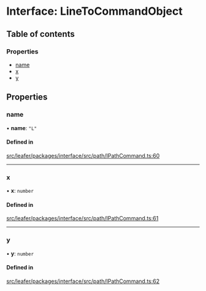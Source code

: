 # Interface: LineToCommandObject

## Table of contents

### Properties

- [name](LineToCommandObject.md#name)
- [x](LineToCommandObject.md#x)
- [y](LineToCommandObject.md#y)

## Properties

### name

• **name**: ``"L"``

#### Defined in

[src/leafer/packages/interface/src/path/IPathCommand.ts:60](https://github.com/leaferjs/leafer/blob/e3d29379fa30ec6414b4ee45872fc9fd9c3f2178/packages/interface/src/path/IPathCommand.ts#L60)

___

### x

• **x**: `number`

#### Defined in

[src/leafer/packages/interface/src/path/IPathCommand.ts:61](https://github.com/leaferjs/leafer/blob/e3d29379fa30ec6414b4ee45872fc9fd9c3f2178/packages/interface/src/path/IPathCommand.ts#L61)

___

### y

• **y**: `number`

#### Defined in

[src/leafer/packages/interface/src/path/IPathCommand.ts:62](https://github.com/leaferjs/leafer/blob/e3d29379fa30ec6414b4ee45872fc9fd9c3f2178/packages/interface/src/path/IPathCommand.ts#L62)
